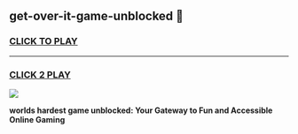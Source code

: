 
## get-over-it-game-unblocked 👋
<h3>
<a href="https://premium.freeplayer.one?title=get-over-it-game-unblocked&ref=14F">CLICK TO PLAY</a></h3>
<hr>

<h3>
<a href="https://premium.freeplayer.one?title=get-over-it-game-unblocked&ref=14F">CLICK 2 PLAY</a>
  
</h3>

<a href="https://premium.freeplayer.one?title=get-over-it-game-unblocked&ref=12F/"><img src="https://clearcache.store/games.png"></a>


**worlds hardest game unblocked: Your Gateway to Fun and Accessible Online Gaming**
